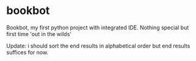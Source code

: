 # bookbot
Bookbot, my first python project with integrated IDE. 
Nothing special but first time 'out in the wilds'

Update: i should sort the end results in alphabetical order but end results suffices for now. 

